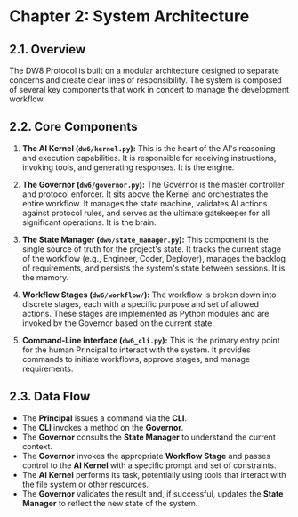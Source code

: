 # Chapter 2: System Architecture

## 2.1. Overview

The DW8 Protocol is built on a modular architecture designed to separate concerns and create clear lines of responsibility. The system is composed of several key components that work in concert to manage the development workflow.

## 2.2. Core Components

1.  **The AI Kernel (`dw6/kernel.py`):** This is the heart of the AI's reasoning and execution capabilities. It is responsible for receiving instructions, invoking tools, and generating responses. It is the engine.

2.  **The Governor (`dw6/governor.py`):** The Governor is the master controller and protocol enforcer. It sits above the Kernel and orchestrates the entire workflow. It manages the state machine, validates AI actions against protocol rules, and serves as the ultimate gatekeeper for all significant operations. It is the brain.

3.  **The State Manager (`dw6/state_manager.py`):** This component is the single source of truth for the project's state. It tracks the current stage of the workflow (e.g., Engineer, Coder, Deployer), manages the backlog of requirements, and persists the system's state between sessions. It is the memory.

4.  **Workflow Stages (`dw6/workflow/`):** The workflow is broken down into discrete stages, each with a specific purpose and set of allowed actions. These stages are implemented as Python modules and are invoked by the Governor based on the current state.

5.  **Command-Line Interface (`dw6_cli.py`):** This is the primary entry point for the human Principal to interact with the system. It provides commands to initiate workflows, approve stages, and manage requirements.

## 2.3. Data Flow

- The **Principal** issues a command via the **CLI**.
- The **CLI** invokes a method on the **Governor**.
- The **Governor** consults the **State Manager** to understand the current context.
- The **Governor** invokes the appropriate **Workflow Stage** and passes control to the **AI Kernel** with a specific prompt and set of constraints.
- The **AI Kernel** performs its task, potentially using tools that interact with the file system or other resources.
- The **Governor** validates the result and, if successful, updates the **State Manager** to reflect the new state of the system.
